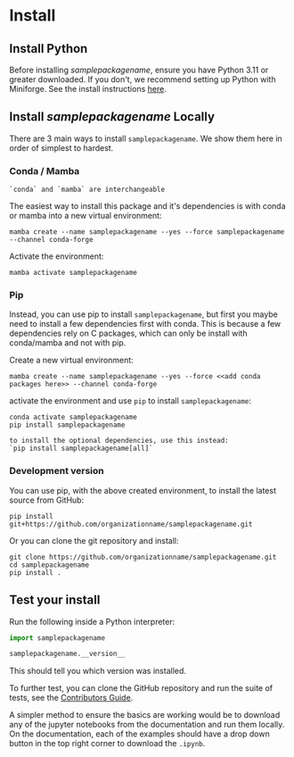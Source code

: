 # Install

## Install Python

Before installing _samplepackagename_, ensure you have Python 3.11 or greater downloaded.
If you don't, we recommend setting up Python with Miniforge.
See the install instructions [here](https://github.com/conda-forge/miniforge).

## Install _samplepackagename_ Locally

There are 3 main ways to install `samplepackagename`. We show them here in order of simplest to hardest.

### Conda / Mamba

```{note}
`conda` and `mamba` are interchangeable
```

The easiest way to install this package and it's dependencies is with conda or mamba into a new virtual environment:

    mamba create --name samplepackagename --yes --force samplepackagename --channel conda-forge

Activate the environment:

    mamba activate samplepackagename

### Pip

Instead, you can use pip to install `samplepackagename`, but first you maybe need to install a few dependencies first with conda.
This is because a few dependencies rely on C packages, which can only be install with conda/mamba and not with pip.

Create a new virtual environment:

```
mamba create --name samplepackagename --yes --force <<add conda packages here>> --channel conda-forge
```

activate the environment and use `pip` to install `samplepackagename`:

```
conda activate samplepackagename
pip install samplepackagename
```

```{note}
to install the optional dependencies, use this instead:
`pip install samplepackagename[all]`
```

### Development version

You can use pip, with the above created environment, to install the latest source from GitHub:

    pip install git+https://github.com/organizationname/samplepackagename.git

Or you can clone the git repository and install:


    git clone https://github.com/organizationname/samplepackagename.git
    cd samplepackagename
    pip install .

## Test your install

Run the following inside a Python interpreter:

```python
import samplepackagename

samplepackagename.__version__
```

This should tell you which version was installed.

To further test, you can clone the GitHub repository and run the suite of tests, see the [Contributors Guide](contributing.md).

A simpler method to ensure the basics are working would be to download any of the jupyter notebooks from the documentation and run them locally. On the documentation, each of the examples should have a drop down button in the top right corner to download the `.ipynb`.
